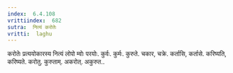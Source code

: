 ```yaml
---
index:  6.4.108
vrittiindex:  682
sutra:  नित्यं करोतेः
vritti:  laghu 
---
```


करोतेः प्रत्ययोकारस्य नित्यं लोपो म्वोः परयोः. कुर्वः. कुर्मः. कुरुते. चकार, चक्रे. कर्तासि, कर्तासे. करिष्यति, करिष्यते. करोतु. कुरुताम्. अकरोत्. अकुरुत..

